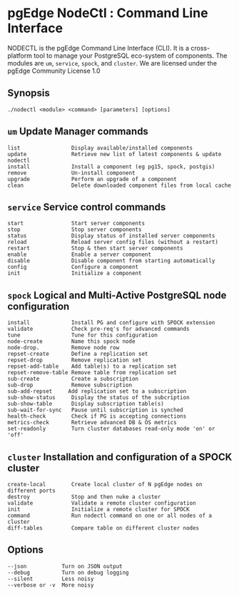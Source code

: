 # pgEdge NodeCtl : Command Line Interface
NODECTL is the pgEdge Command Line Interface (CLI).  It is a cross-platform 
tool to manage your PostgreSQL eco-system of components.  The modules are 
`um`, `service`, `spock`, and `cluster`.  We are licensed under the 
pgEdge Community License 1.0

## Synopsis
    ./nodectl <module> <command> [parameters] [options] 

## `um` Update Manager commands
```
list                Display available/installed components
update              Retrieve new list of latest components & update nodectl
install             Install a component (eg pg15, spock, postgis)
remove              Un-install component
upgrade             Perform an upgrade of a component
clean               Delete downloaded component files from local cache
```

## `service` Service control commands
```
start               Start server components
stop                Stop server components
status              Display status of installed server components
reload              Reload server config files (without a restart)
restart             Stop & then start server components
enable              Enable a server component
disable             Disable component from starting automatically
config              Configure a component
init                Initialize a component
```

## `spock` Logical and Multi-Active PostgreSQL node configuration
```
install             Install PG and configure with SPOCK extension
validate            Check pre-req's for advanced commands
tune                Tune for this configuration
node-create         Name this spock node
node-drop.          Remove node row
repset-create       Define a replication set
repset-drop         Remove replication set
repset-add-table    Add table(s) to a replication set
repset-remove-table Remove table from replication set
sub-create          Create a subscription
sub-drop            Remove subscription
sub-add-repset     Add replication set to a subscription
sub-show-status     Display the status of the subcription
sub-show-table      Display subscription table(s)
sub-wait-for-sync   Pause until subscription is synched
health-check        Check if PG is accepting connections
metrics-check       Retrieve advanced DB & OS metrics
set-readonly        Turn cluster databases read-only mode 'on' or 'off'
```

## `cluster` Installation and configuration of a SPOCK cluster
```
create-local        Create local cluster of N pgEdge nodes on different ports
destroy             Stop and then nuke a cluster
validate            Validate a remote cluster configuration
init                Initialize a remote cluster for SPOCK
command             Run nodectl command on one or all nodes of a cluster
diff-tables         Compare table on different cluster nodes
```

## Options
```
--json           Turn on JSON output
--debug          Turn on debug logging
--silent         Less noisy
--verbose or -v  More noisy
```

